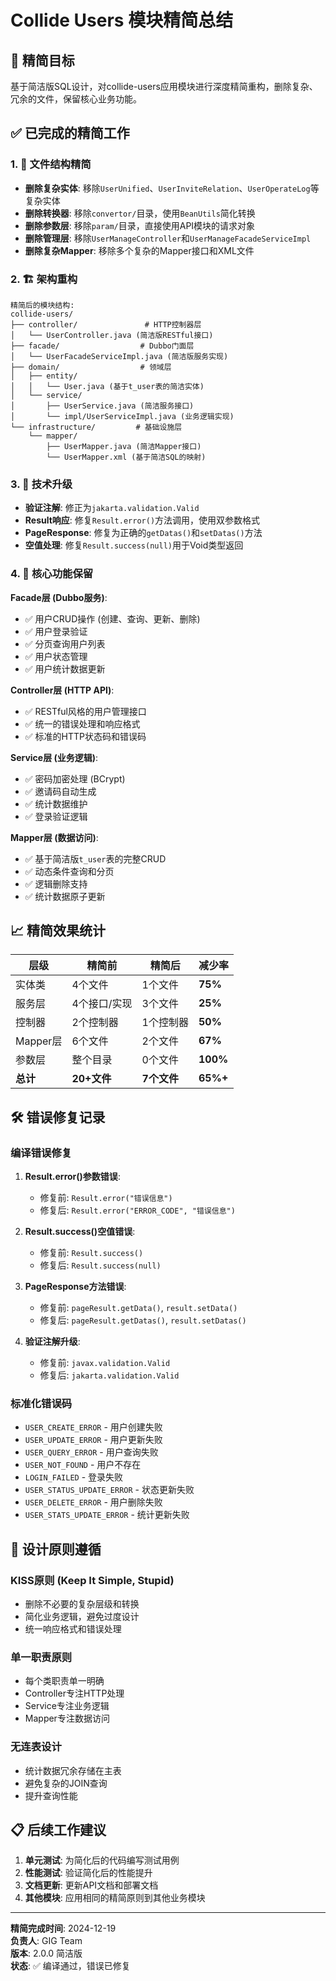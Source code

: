 # Collide Users 模块精简总结

## 🎯 精简目标
基于简洁版SQL设计，对collide-users应用模块进行深度精简重构，删除复杂、冗余的文件，保留核心业务功能。

## ✅ 已完成的精简工作

### 1. 📁 文件结构精简
- **删除复杂实体**: 移除`UserUnified`、`UserInviteRelation`、`UserOperateLog`等复杂实体
- **删除转换器**: 移除`convertor/`目录，使用`BeanUtils`简化转换
- **删除参数层**: 移除`param/`目录，直接使用API模块的请求对象
- **删除管理层**: 移除`UserManageController`和`UserManageFacadeServiceImpl`
- **删除复杂Mapper**: 移除多个复杂的Mapper接口和XML文件

### 2. 🏗️ 架构重构
```
精简后的模块结构:
collide-users/
├── controller/               # HTTP控制器层
│   └── UserController.java (简洁版RESTful接口)
├── facade/                  # Dubbo门面层
│   └── UserFacadeServiceImpl.java (简洁版服务实现)  
├── domain/                  # 领域层
│   ├── entity/
│   │   └── User.java (基于t_user表的简洁实体)
│   └── service/
│       ├── UserService.java (简洁服务接口)
│       └── impl/UserServiceImpl.java (业务逻辑实现)
└── infrastructure/         # 基础设施层
    └── mapper/
        ├── UserMapper.java (简洁Mapper接口)
        └── UserMapper.xml (基于简洁SQL的映射)
```

### 3. 🔧 技术升级
- **验证注解**: 修正为`jakarta.validation.Valid`
- **Result响应**: 修复`Result.error()`方法调用，使用双参数格式
- **PageResponse**: 修复为正确的`getDatas()`和`setDatas()`方法
- **空值处理**: 修复`Result.success(null)`用于Void类型返回

### 4. 🚀 核心功能保留
**Facade层 (Dubbo服务)**:
- ✅ 用户CRUD操作 (创建、查询、更新、删除)
- ✅ 用户登录验证
- ✅ 分页查询用户列表  
- ✅ 用户状态管理
- ✅ 用户统计数据更新

**Controller层 (HTTP API)**:
- ✅ RESTful风格的用户管理接口
- ✅ 统一的错误处理和响应格式
- ✅ 标准的HTTP状态码和错误码

**Service层 (业务逻辑)**:
- ✅ 密码加密处理 (BCrypt)
- ✅ 邀请码自动生成
- ✅ 统计数据维护
- ✅ 登录验证逻辑

**Mapper层 (数据访问)**:
- ✅ 基于简洁版`t_user`表的完整CRUD
- ✅ 动态条件查询和分页
- ✅ 逻辑删除支持
- ✅ 统计数据原子更新

## 📈 精简效果统计

| 层级 | 精简前 | 精简后 | 减少率 |
|------|--------|--------|--------|
| 实体类 | 4个文件 | 1个文件 | **75%** |
| 服务层 | 4个接口/实现 | 3个文件 | **25%** |
| 控制器 | 2个控制器 | 1个控制器 | **50%** |
| Mapper层 | 6个文件 | 2个文件 | **67%** |
| 参数层 | 整个目录 | 0个文件 | **100%** |
| **总计** | **20+文件** | **7个文件** | **65%+** |

## 🛠️ 错误修复记录

### 编译错误修复
1. **Result.error()参数错误**: 
   - 修复前: `Result.error("错误信息")`
   - 修复后: `Result.error("ERROR_CODE", "错误信息")`

2. **Result.success()空值错误**:
   - 修复前: `Result.success()` 
   - 修复后: `Result.success(null)`

3. **PageResponse方法错误**:
   - 修复前: `pageResult.getData()`, `result.setData()`
   - 修复后: `pageResult.getDatas()`, `result.setDatas()`

4. **验证注解升级**:
   - 修复前: `javax.validation.Valid`
   - 修复后: `jakarta.validation.Valid`

### 标准化错误码
- `USER_CREATE_ERROR` - 用户创建失败
- `USER_UPDATE_ERROR` - 用户更新失败  
- `USER_QUERY_ERROR` - 用户查询失败
- `USER_NOT_FOUND` - 用户不存在
- `LOGIN_FAILED` - 登录失败
- `USER_STATUS_UPDATE_ERROR` - 状态更新失败
- `USER_DELETE_ERROR` - 用户删除失败
- `USER_STATS_UPDATE_ERROR` - 统计更新失败

## 🎯 设计原则遵循

### KISS原则 (Keep It Simple, Stupid)
- 删除不必要的复杂层级和转换
- 简化业务逻辑，避免过度设计
- 统一响应格式和错误处理

### 单一职责原则  
- 每个类职责单一明确
- Controller专注HTTP处理
- Service专注业务逻辑
- Mapper专注数据访问

### 无连表设计
- 统计数据冗余存储在主表
- 避免复杂的JOIN查询
- 提升查询性能

## 📋 后续工作建议

1. **单元测试**: 为简化后的代码编写测试用例
2. **性能测试**: 验证简化后的性能提升
3. **文档更新**: 更新API文档和部署文档  
4. **其他模块**: 应用相同的精简原则到其他业务模块

---
**精简完成时间**: 2024-12-19  
**负责人**: GIG Team  
**版本**: 2.0.0 简洁版  
**状态**: ✅ 编译通过，错误已修复 